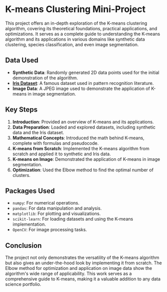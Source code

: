 # K-means Clustering Mini-Project

This project offers an in-depth exploration of the K-means clustering algorithm, covering its theoretical foundations, practical applications, and optimizations. It serves as a complete guide to understanding the K-means algorithm and its applications in various domains like synthetic data clustering, species classification, and even image segmentation.

## Data Used

- **Synthetic Data**: Randomly generated 2D data points used for the initial demonstration of the algorithm.
- **[Iris Dataset](https://archive.ics.uci.edu/ml/datasets/iris)**: A famous dataset used in pattern recognition literature.
- **Image Data**: A JPEG image used to demonstrate the application of K-means in image segmentation.

## Key Steps

1. **Introduction**: Provided an overview of K-means and its applications.
2. **Data Preparation**: Loaded and explored datasets, including synthetic data and the Iris dataset.
3. **Mathematical Concepts**: Introduced the math behind K-means, complete with formulas and pseudocode.
4. **K-means from Scratch**: Implemented the K-means algorithm from scratch and applied it to synthetic and Iris data.
5. **K-means on Image**: Demonstrated the application of K-means in image segmentation.
6. **Optimization**: Used the Elbow method to find the optimal number of clusters.

## Packages Used

- `numpy`: For numerical operations.
- `pandas`: For data manipulation and analysis.
- `matplotlib`: For plotting and visualizations.
- `scikit-learn`: For loading datasets and using the K-means implementation.
- `OpenCV`: For image processing tasks.

## Conclusion

The project not only demonstrates the versatility of the K-means algorithm but also gives an under-the-hood look by implementing it from scratch. The Elbow method for optimization and application on image data show the algorithm's wide range of applicability. This work serves as a comprehensive guide to K-means, making it a valuable addition to any data science portfolio.
